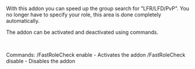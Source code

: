 With this addon you can speed up the group search for "LFR/LFD/PvP".
You no longer have to specify your role, this area is done completely automatically.

The addon can be activated and deactivated using commands.

 

Commands:
/FastRoleCheck enable - Activates the addon
/FastRoleCheck disable - Disables the addon